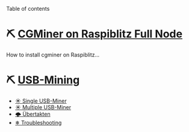 Table of contents

# ⛏ [CGMiner on Raspiblitz Full Node](usb-mining/CGMiner-on-Raspiblitz-Full-Node.md)
How to install cgminer on Raspiblitz... 

# ⛏ [USB-Mining](usb-mining/README.md)
  * [☀ Single USB-Miner](usb-mining/single-usb-miner.md)
  * [☀ Multiple USB-Miner](usb-mining/multiple-usb-miner.md)
  * [🌩 Übertakten](usb-mining/uebertakten.md)
  * [❄ Troubleshooting](usb-mining/troubleshooting.md)
